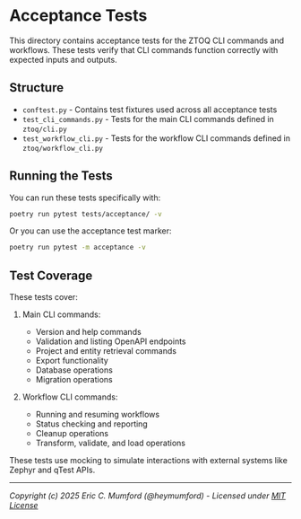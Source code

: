 # Acceptance Tests

This directory contains acceptance tests for the ZTOQ CLI commands and workflows. These tests verify that CLI commands function correctly with expected inputs and outputs.

## Structure

- `conftest.py` - Contains test fixtures used across all acceptance tests
- `test_cli_commands.py` - Tests for the main CLI commands defined in `ztoq/cli.py`
- `test_workflow_cli.py` - Tests for the workflow CLI commands defined in `ztoq/workflow_cli.py`

## Running the Tests

You can run these tests specifically with:

```bash
poetry run pytest tests/acceptance/ -v
```

Or you can use the acceptance test marker:

```bash
poetry run pytest -m acceptance -v
```

## Test Coverage

These tests cover:

1. Main CLI commands:
   - Version and help commands
   - Validation and listing OpenAPI endpoints
   - Project and entity retrieval commands
   - Export functionality
   - Database operations
   - Migration operations

2. Workflow CLI commands:
   - Running and resuming workflows
   - Status checking and reporting
   - Cleanup operations
   - Transform, validate, and load operations

These tests use mocking to simulate interactions with external systems like Zephyr and qTest APIs.

---
*Copyright (c) 2025 Eric C. Mumford (@heymumford) - Licensed under [MIT License](../../../LICENSE)*